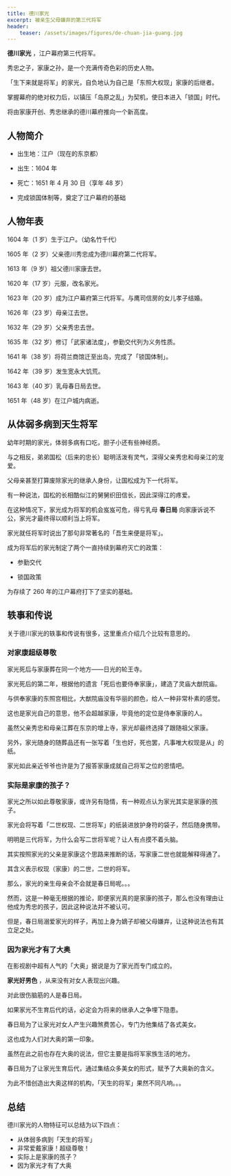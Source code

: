 ```yaml
---
title: 德川家光
excerpt: 被亲生父母嫌弃的第三代将军
header: 
    teaser: /assets/images/figures/de-chuan-jia-guang.jpg
---
```


**德川家光** ，江户幕府第三代将军。  

秀忠之子，家康之孙，是一个充满传奇色彩的历史人物。

「生下来就是将军」的家光，自负地认为自己是「东照大权现」家康的后继者。

掌握幕府的绝对权力后，以镇压「岛原之乱」为契机，使日本进入「锁国」时代。

将由家康开创、秀忠继承的德川幕府推向一个新高度。

## 人物简介

  * 出生地：江户（现在的东京都）

  * 出生：1604 年

  * 死亡：1651 年 4 月 30 日（享年 48 岁）

  * 完成锁国体制等，奠定了江户幕府的基础

## 人物年表

1604 年（1 岁）生于江户。（幼名竹千代）

1605 年（2 岁）父亲德川秀忠成为德川幕府第二代将军。

1613 年（9 岁）祖父德川家康去世。

1620 年（17 岁）元服，改名家光。

1623 年（20 岁）成为江户幕府第三代将军。与鹰司信房的女儿孝子结婚。

1626 年（23 岁）母亲江去世。

1632 年（29 岁）父亲秀忠去世。

1635 年（32 岁）修订「武家诸法度」，参勤交代列为义务性质。

1641 年（38 岁）将荷兰商馆迁至出岛，完成了「锁国体制」。

1642 年（39 岁）发生宽永大饥荒。

1643 年（40 岁）乳母春日局去世。

1651 年（48 岁）在江户城内病逝。

## 从体弱多病到天生将军

幼年时期的家光，体弱多病有口吃，胆子小还有些神经质。

与之相反，弟弟国松（后来的忠长）聪明活泼有灵气，深得父亲秀忠和母亲江的宠爱。

父母亲甚至打算废除家光的继承人身份，让国松成为下一代将军。

有一种说法，国松的长相酷似江的舅舅织田信长，因此深得江的疼爱。

在这种情况下，家光成为将军的机会岌岌可危，得亏乳母 **春日局** 向家康诉说不公，家光才最终得以顺利当上将军。

家光就任将军时说出了那句非常著名的「吾生来便是将军」。

成为将军后的家光制定了两个一直持续到幕府灭亡的政策：

  * 参勤交代

  * 锁国政策

为存续了 260 年的江户幕府打下了坚实的基础。

## 轶事和传说

关于德川家光的轶事和传说有很多，这里重点介绍几个比较有意思的。

### 对家康超级尊敬

家光死后与家康葬在同一个地方——日光的轮王寺。

家光死后的第二年，根据他的遗言「死后也要侍奉家康」，建造了灵庙大猷院庙。

与供奉家康的东照宫相比，大猷院庙没有华丽的颜色，给人一种非常朴素的感觉。

这也是家光自己的意思，他不会超越家康，毕竟他的定位是侍奉家康的人。

虽然父亲秀忠和母亲江葬在东京的增上寺，家光却最终选择了跟随祖父家康。

另外，家光随身的随葬品还有一张写着「生也好，死也罢，凡事唯大权现是从」的纸。

家光如此亲近爷爷也许是为了报答家康成就自己将军之位的恩情吧。

### 实际是家康的孩子？

家光之所以如此尊敬家康，或许另有隐情，有一种观点认为家光其实是家康的孩子。

家光会将写着「二世权现、二世将军」的纸装进放护身符的袋子，然后随身携带。

明明是三代将军，为什么会写二世将军呢？让人有点摸不着头脑。

其实按照家光的父亲是家康这个思路来推断的话，写家康二世也就能解释得通了。

其含义表示权现（家康）的二世，二世的将军。

那么，家光的亲生母亲会不会就是春日局呢。。。

然而，这是一种毫无根据的推论，即便家光真的是家康的孩子，那么也没有理由让他成为秀忠的孩子，因此这种说法并不被认可。

但是，春日局溺爱家光的样子，再加上身为嫡子却被父母嫌弃，让这种说法也有其立足之处。

### 因为家光才有了大奥

在影视剧中超有人气的「大奥」据说是为了家光而专门成立的。  

 **家光好男色** ，从来没有对女人表现出兴趣。

对此很伤脑筋的人是春日局。

如果家光不生育后代的话，必定会为将来的继承人之争埋下隐患。

春日局为了让家光对女人产生兴趣煞费苦心，专门为他集结了各式美女。

这也成为人们对大奥的第一印象。

虽然在此之前也存在大奥的说法，但它主要是指将军家族生活的地方。

春日局为了让家光生育后代，通过集结众多美女的形式，赋予了大奥新的含义。

为此不惜创造出大奥这样的机构，「天生的将军」果然不同凡响。。。

## 总结

德川家光的人物特征可以总结为以下四点：

* 从体弱多病到「天生的将军」
* 非常爱戴家康！超级尊敬！
* 实际上是家康的孩子？
* 因为家光才有了大奥

